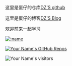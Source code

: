 这里是蛋仔的仓库[DZ'S github](https://github.com/DanZai233)

这里是蛋仔的博客[DZ'S Blog](https://danzaii.cn)

欢迎前来一起学习

[![:name](https://count.getloli.com/get/@DanZai233?theme=asoul)](https://github.com/DanZai233)

[![Your Name's GitHub Repos](https://github-readme-stats.vercel.app/api?username=DanZai233&show_icons=true&theme=radical)](https://github.com/DanZai233)






![Your Name's visitors](https://visitor-badge.glitch.me/badge?page_id=DanZai233.DanZai233)

<!---
DanZai233/DanZai233 is a ✨ special ✨ repository because its `README.md` (this file) appears on your GitHub profile.
You can click the Preview link to take a look at your changes.
--->
